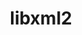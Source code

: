 ---
title: "libxml2"
layout: cache
categories: [package, develop-2023-08-20]
meta: {"versions": ["2.10.3"], "compilers": ["apple-clang@=14.0.0", "gcc@=11.1.0", "gcc@=11.3.0", "gcc@=12.1.0", "gcc@=7.3.1", "gcc@=7.5.0", "oneapi@=2023.2.0"], "oss": ["amzn2", "ubuntu18.04", "ubuntu20.04", "ubuntu22.04", "ventura"], "platforms": ["darwin", "linux"], "targets": ["aarch64", "neoverse_n1", "ppc64le", "x86_64", "x86_64_v3"], "stacks": ["aws-isc", "aws-isc-aarch64", "build_systems", "data-vis-sdk", "e4s", "e4s-oneapi", "e4s-power", "gpu-tests", "ml-darwin-aarch64-mps", "ml-linux-x86_64-cpu", "ml-linux-x86_64-cuda", "ml-linux-x86_64-rocm", "radiuss", "radiuss-aws", "radiuss-aws-aarch64", "root", "tutorial"], "num_specs": 14, "num_specs_by_stack": {"root": 14, "ml-darwin-aarch64-mps": 1, "aws-isc-aarch64": 2, "radiuss-aws-aarch64": 2, "aws-isc": 1, "radiuss-aws": 1, "radiuss": 1, "build_systems": 1, "e4s-power": 1, "gpu-tests": 1, "e4s": 1, "e4s-oneapi": 1, "data-vis-sdk": 1, "ml-linux-x86_64-cuda": 1, "ml-linux-x86_64-cpu": 1, "ml-linux-x86_64-rocm": 1, "tutorial": 2}}
spec_details: [{"hash": "iy2bullsbkanr7qnes2bmr6cnsqfiq3k", "compiler": "apple-clang@=14.0.0", "versions": ["2.10.3"], "os": "ventura", "platform": "darwin", "target": "aarch64", "variants": ["build_system=autotools", "~python"], "stacks": ["root", "ml-darwin-aarch64-mps"], "size": "-", "tarball": "https://binaries.spack.io/releases/develop-2023-08-20/build_cache/darwin-ventura-aarch64/apple-clang-14.0.0/libxml2-2.10.3/darwin-ventura-aarch64-apple-clang-14.0.0-libxml2-2.10.3-iy2bullsbkanr7qnes2bmr6cnsqfiq3k.spack"}, {"hash": "v2gmlwl6ujlmqdh2jwrh7rovvoo4rwyv", "compiler": "gcc@=7.3.1", "versions": ["2.10.3"], "os": "amzn2", "platform": "linux", "target": "aarch64", "variants": ["build_system=autotools", "~python"], "stacks": ["root", "aws-isc-aarch64"], "size": "-", "tarball": "https://binaries.spack.io/releases/develop-2023-08-20/build_cache/linux-amzn2-aarch64/gcc-7.3.1/libxml2-2.10.3/linux-amzn2-aarch64-gcc-7.3.1-libxml2-2.10.3-v2gmlwl6ujlmqdh2jwrh7rovvoo4rwyv.spack"}, {"hash": "f432zywje64eqbg22j6hjq7fic5xkrsc", "compiler": "gcc@=7.3.1", "versions": ["2.10.3"], "os": "amzn2", "platform": "linux", "target": "aarch64", "variants": ["build_system=autotools", "~python"], "stacks": ["root", "radiuss-aws-aarch64"], "size": "-", "tarball": "https://binaries.spack.io/releases/develop-2023-08-20/build_cache/linux-amzn2-aarch64/gcc-7.3.1/libxml2-2.10.3/linux-amzn2-aarch64-gcc-7.3.1-libxml2-2.10.3-f432zywje64eqbg22j6hjq7fic5xkrsc.spack"}, {"hash": "4ynimhpumskomoqicswsjiqrvp772mux", "compiler": "gcc@=7.3.1", "versions": ["2.10.3"], "os": "amzn2", "platform": "linux", "target": "neoverse_n1", "variants": ["build_system=autotools", "~python"], "stacks": ["root", "aws-isc-aarch64"], "size": "-", "tarball": "https://binaries.spack.io/releases/develop-2023-08-20/build_cache/linux-amzn2-neoverse_n1/gcc-7.3.1/libxml2-2.10.3/linux-amzn2-neoverse_n1-gcc-7.3.1-libxml2-2.10.3-4ynimhpumskomoqicswsjiqrvp772mux.spack"}, {"hash": "qzsjj6w5gankli3j7nimwpzb3oc64eto", "compiler": "gcc@=7.3.1", "versions": ["2.10.3"], "os": "amzn2", "platform": "linux", "target": "neoverse_n1", "variants": ["build_system=autotools", "~python"], "stacks": ["root", "radiuss-aws-aarch64"], "size": "-", "tarball": "https://binaries.spack.io/releases/develop-2023-08-20/build_cache/linux-amzn2-neoverse_n1/gcc-7.3.1/libxml2-2.10.3/linux-amzn2-neoverse_n1-gcc-7.3.1-libxml2-2.10.3-qzsjj6w5gankli3j7nimwpzb3oc64eto.spack"}, {"hash": "jlht3qbt3lnyelwr7mpasg5zzx6exhxh", "compiler": "gcc@=7.3.1", "versions": ["2.10.3"], "os": "amzn2", "platform": "linux", "target": "x86_64_v3", "variants": ["build_system=autotools", "~python"], "stacks": ["root", "aws-isc"], "size": "-", "tarball": "https://binaries.spack.io/releases/develop-2023-08-20/build_cache/linux-amzn2-x86_64_v3/gcc-7.3.1/libxml2-2.10.3/linux-amzn2-x86_64_v3-gcc-7.3.1-libxml2-2.10.3-jlht3qbt3lnyelwr7mpasg5zzx6exhxh.spack"}, {"hash": "uyuaiumen2dy4zlgicbhrjzidhf7pkym", "compiler": "gcc@=7.3.1", "versions": ["2.10.3"], "os": "amzn2", "platform": "linux", "target": "x86_64_v3", "variants": ["build_system=autotools", "~python"], "stacks": ["root", "radiuss-aws"], "size": "-", "tarball": "https://binaries.spack.io/releases/develop-2023-08-20/build_cache/linux-amzn2-x86_64_v3/gcc-7.3.1/libxml2-2.10.3/linux-amzn2-x86_64_v3-gcc-7.3.1-libxml2-2.10.3-uyuaiumen2dy4zlgicbhrjzidhf7pkym.spack"}, {"hash": "prj6slia2adjoouw2lbjpmpk3alfxbot", "compiler": "gcc@=7.5.0", "versions": ["2.10.3"], "os": "ubuntu18.04", "platform": "linux", "target": "x86_64_v3", "variants": ["build_system=autotools", "~python"], "stacks": ["root", "radiuss", "build_systems"], "size": "-", "tarball": "https://binaries.spack.io/releases/develop-2023-08-20/build_cache/linux-ubuntu18.04-x86_64_v3/gcc-7.5.0/libxml2-2.10.3/linux-ubuntu18.04-x86_64_v3-gcc-7.5.0-libxml2-2.10.3-prj6slia2adjoouw2lbjpmpk3alfxbot.spack"}, {"hash": "a377imonut4623rye4m7aho2cvq4pt7e", "compiler": "gcc@=11.1.0", "versions": ["2.10.3"], "os": "ubuntu20.04", "platform": "linux", "target": "ppc64le", "variants": ["build_system=autotools", "~python"], "stacks": ["root", "e4s-power"], "size": "-", "tarball": "https://binaries.spack.io/releases/develop-2023-08-20/build_cache/linux-ubuntu20.04-ppc64le/gcc-11.1.0/libxml2-2.10.3/linux-ubuntu20.04-ppc64le-gcc-11.1.0-libxml2-2.10.3-a377imonut4623rye4m7aho2cvq4pt7e.spack"}, {"hash": "7fp4jsmwdnhjisqc2ogwrhqbnqhtxdwy", "compiler": "gcc@=11.1.0", "versions": ["2.10.3"], "os": "ubuntu20.04", "platform": "linux", "target": "x86_64_v3", "variants": ["build_system=autotools", "~python"], "stacks": ["root", "gpu-tests", "e4s"], "size": "-", "tarball": "https://binaries.spack.io/releases/develop-2023-08-20/build_cache/linux-ubuntu20.04-x86_64_v3/gcc-11.1.0/libxml2-2.10.3/linux-ubuntu20.04-x86_64_v3-gcc-11.1.0-libxml2-2.10.3-7fp4jsmwdnhjisqc2ogwrhqbnqhtxdwy.spack"}, {"hash": "tm3zdkltrvo74ouppx2fmcnotckqovdf", "compiler": "oneapi@=2023.2.0", "versions": ["2.10.3"], "os": "ubuntu20.04", "platform": "linux", "target": "x86_64", "variants": ["build_system=autotools", "~python"], "stacks": ["root", "e4s-oneapi"], "size": "-", "tarball": "https://binaries.spack.io/releases/develop-2023-08-20/build_cache/linux-ubuntu20.04-x86_64/oneapi-2023.2.0/libxml2-2.10.3/linux-ubuntu20.04-x86_64-oneapi-2023.2.0-libxml2-2.10.3-tm3zdkltrvo74ouppx2fmcnotckqovdf.spack"}, {"hash": "h5cgb4pjuspdlqzbpkuo5w5jl7fx3yxs", "compiler": "gcc@=11.1.0", "versions": ["2.10.3"], "os": "ubuntu20.04", "platform": "linux", "target": "x86_64_v3", "variants": ["build_system=autotools", "~python"], "stacks": ["root", "data-vis-sdk"], "size": "-", "tarball": "https://binaries.spack.io/releases/develop-2023-08-20/build_cache/linux-ubuntu20.04-x86_64_v3/gcc-11.1.0/libxml2-2.10.3/linux-ubuntu20.04-x86_64_v3-gcc-11.1.0-libxml2-2.10.3-h5cgb4pjuspdlqzbpkuo5w5jl7fx3yxs.spack"}, {"hash": "idob3itvecusxt67ikzsu3kqo6gs3deb", "compiler": "gcc@=11.3.0", "versions": ["2.10.3"], "os": "ubuntu22.04", "platform": "linux", "target": "x86_64_v3", "variants": ["build_system=autotools", "~python"], "stacks": ["root", "ml-linux-x86_64-cuda", "ml-linux-x86_64-cpu", "ml-linux-x86_64-rocm", "tutorial"], "size": "-", "tarball": "https://binaries.spack.io/releases/develop-2023-08-20/build_cache/linux-ubuntu22.04-x86_64_v3/gcc-11.3.0/libxml2-2.10.3/linux-ubuntu22.04-x86_64_v3-gcc-11.3.0-libxml2-2.10.3-idob3itvecusxt67ikzsu3kqo6gs3deb.spack"}, {"hash": "nrlieeirhj2bfqptzy55tnwdljbqq6tn", "compiler": "gcc@=12.1.0", "versions": ["2.10.3"], "os": "ubuntu22.04", "platform": "linux", "target": "x86_64_v3", "variants": ["build_system=autotools", "~python"], "stacks": ["root", "tutorial"], "size": "-", "tarball": "https://binaries.spack.io/releases/develop-2023-08-20/build_cache/linux-ubuntu22.04-x86_64_v3/gcc-12.1.0/libxml2-2.10.3/linux-ubuntu22.04-x86_64_v3-gcc-12.1.0-libxml2-2.10.3-nrlieeirhj2bfqptzy55tnwdljbqq6tn.spack"}]
---